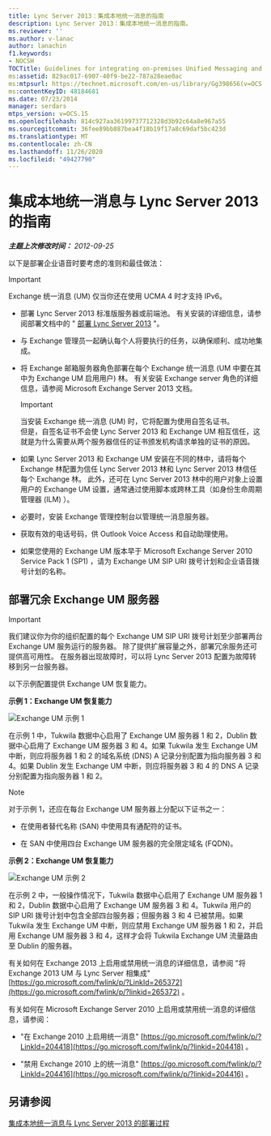 ```yaml
---
title: Lync Server 2013：集成本地统一消息的指南
description: Lync Server 2013：集成本地统一消息的指南。
ms.reviewer: ''
ms.author: v-lanac
author: lanachin
f1.keywords:
- NOCSH
TOCTitle: Guidelines for integrating on-premises Unified Messaging and Lync Server
ms:assetid: 829ac017-6907-40f9-be22-787a28eae0ac
ms:mtpsurl: https://technet.microsoft.com/en-us/library/Gg398656(v=OCS.15)
ms:contentKeyID: 48184681
ms.date: 07/23/2014
manager: serdars
mtps_version: v=OCS.15
ms.openlocfilehash: 814c927aa36199737712328d3b92c64a8e967a55
ms.sourcegitcommit: 36fee89bb887bea4f18b19f17a8c69daf5bc423d
ms.translationtype: MT
ms.contentlocale: zh-CN
ms.lasthandoff: 11/26/2020
ms.locfileid: "49427790"
---
```

# <a name="guidelines-for-integrating-on-premises-unified-messaging-and-lync-server-2013"></a>集成本地统一消息与 Lync Server 2013 的指南

<div data-xmlns="http://www.w3.org/1999/xhtml">

<div class="topic" data-xmlns="http://www.w3.org/1999/xhtml" data-msxsl="urn:schemas-microsoft-com:xslt" data-cs="https://msdn.microsoft.com/">

<div data-asp="https://msdn2.microsoft.com/asp">



</div>

<div id="mainSection">

<div id="mainBody">

<span> </span>

_**主题上次修改时间：** 2012-09-25_

以下是部署企业语音时要考虑的准则和最佳做法：

<div>


> [!IMPORTANT]  
> Exchange 统一消息 (UM) 仅当你还在使用 UCMA 4 时才支持 IPv6。



</div>

  - 部署 Lync Server 2013 标准版服务器或前端池。 有关安装的详细信息，请参阅部署文档中的 " [部署 Lync Server 2013](lync-server-2013-deploying-lync-server.md) "。

  - 与 Exchange 管理员一起确认每个人将要执行的任务，以确保顺利、成功地集成。

  - 将 Exchange 邮箱服务器角色部署在每个 Exchange 统一消息 (UM 中要在其中为 Exchange UM 启用用户) 林。 有关安装 Exchange server 角色的详细信息，请参阅 Microsoft Exchange Server 2013 文档。
    
    <div>
    

    > [!IMPORTANT]  
    > 当安装 Exchange 统一消息 (UM) 时，它将配置为使用自签名证书。<BR>但是，自签名证书不会使 Lync Server 2013 和 Exchange UM 相互信任，这就是为什么需要从两个服务器信任的证书颁发机构请求单独的证书的原因。

    
    </div>

  - 如果 Lync Server 2013 和 Exchange UM 安装在不同的林中，请将每个 Exchange 林配置为信任 Lync Server 2013 林和 Lync Server 2013 林信任每个 Exchange 林。 此外，还可在 Lync Server 2013 林中的用户对象上设置用户的 Exchange UM 设置，通常通过使用脚本或跨林工具（如身份生命周期管理器 (ILM) ）。

  - 必要时，安装 Exchange 管理控制台以管理统一消息服务器。

  - 获取有效的电话号码，供 Outlook Voice Access 和自动助理使用。

  - 如果您使用的 Exchange UM 版本早于 Microsoft Exchange Server 2010 Service Pack 1 (SP1) ，请为 Exchange UM SIP URI 拨号计划和企业语音拨号计划的名称。

<div>

## <a name="deploying-redundant-exchange-um-servers"></a>部署冗余 Exchange UM 服务器

<div>


> [!IMPORTANT]  
> 我们建议你为你的组织配置的每个 Exchange UM SIP URI 拨号计划至少部署两台 Exchange UM 服务运行的服务器。 除了提供扩展容量之外，部署冗余服务还可提供高可用性。 在服务器出现故障时，可以将 Lync Server 2013 配置为故障转移到另一台服务器。



</div>

以下示例配置提供 Exchange UM 恢复能力。

**示例 1：Exchange UM 恢复能力**

![Exchange UM 示例 1](images/Gg398656.3644b847-0847-4550-a989-e3fc51de5c4b(OCS.15).jpg "Exchange UM 示例 1")

在示例 1 中，Tukwila 数据中心启用了 Exchange UM 服务器 1 和 2，Dublin 数据中心启用了 Exchange UM 服务器 3 和 4。如果 Tukwila 发生 Exchange UM 中断，则应将服务器 1 和 2 的域名系统 (DNS) A 记录分别配置为指向服务器 3 和 4。如果 Dublin 发生 Exchange UM 中断，则应将服务器 3 和 4 的 DNS A 记录分别配置为指向服务器 1 和 2。

<div>


> [!NOTE]  
> 对于示例 1，还应在每台 Exchange UM 服务器上分配以下证书之一： 
> <UL>
> <LI>
> <P>在使用者替代名称 (SAN) 中使用具有通配符的证书。</P>
> <LI>
> <P>在 SAN 中使用四台 Exchange UM 服务器的完全限定域名 (FQDN)。</P></LI></UL>



</div>

**示例 2：Exchange UM 恢复能力**

![Exchange UM 示例 2](images/Gg398656.15754273-306e-448d-b258-84bc2936a2e8(OCS.15).jpg "Exchange UM 示例 2")

在示例 2 中，一般操作情况下，Tukwila 数据中心启用了 Exchange UM 服务器 1 和 2，Dublin 数据中心启用了 Exchange UM 服务器 3 和 4。Tukwila 用户的 SIP URI 拨号计划中包含全部四台服务器；但服务器 3 和 4 已被禁用。如果 Tukwila 发生 Exchange UM 中断，则应禁用 Exchange UM 服务器 1 和 2，并启用 Exchange UM 服务器 3 和 4，这样才会将 Tukwila Exchange UM 流量路由至 Dublin 的服务器。

有关如何在 Exchange 2013 上启用或禁用统一消息的详细信息，请参阅 "将 Exchange 2013 UM 与 Lync Server 相集成" [https://go.microsoft.com/fwlink/p/?LinkId=265372](https://go.microsoft.com/fwlink/p/?linkid=265372) 。

有关如何在 Microsoft Exchange Server 2010 上启用或禁用统一消息的详细信息，请参阅：

  - "在 Exchange 2010 上启用统一消息" [https://go.microsoft.com/fwlink/p/?LinkId=204418](https://go.microsoft.com/fwlink/p/?linkid=204418) 。

  - "禁用 Exchange 2010 上的统一消息" [https://go.microsoft.com/fwlink/p/?LinkId=204416](https://go.microsoft.com/fwlink/p/?linkid=204416) 。

</div>

<div>

## <a name="see-also"></a>另请参阅


[集成本地统一消息与 Lync Server 2013 的部署过程](lync-server-2013-deployment-process-for-integrating-on-premises-unified-messaging.md)  
  

</div>

</div>

<span> </span>

</div>

</div>

</div>

